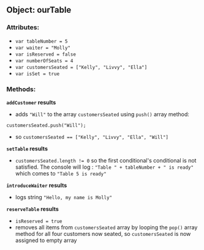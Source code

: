 ## Object: ourTable

### Attributes:
- `var tableNumber = 5`
- `var waiter = "Molly"`
- `var isReserved = false`
- `var numberOfSeats = 4`
- `var customersSeated = ["Kelly", "Livvy", "Ella"]`
- `var isSet = true`

### Methods:

**`addCustomer` results**

- adds `"Will"` to the array `customersSeated` using `push()` array method:
```
customersSeated.push("Will");
```
- so `customersSeated == ["Kelly", "Livvy", "Ella", "Will"]`

**`setTable` results**

- `customersSeated.length != 0` so the first conditional's conditional is not satisfied. The console will log : `"Table " + tableNumber + " is ready"` which comes to ``"Table 5 is ready"``

**`introduceWaiter` results**

- logs string `"Hello, my name is Molly"`

**`reserveTable` results**

- `isReserved = true`
- removes all items from `customersSeated` array by looping the `pop()` array method for all four customers now seated, so `customersSeated` is now assigned to empty array
